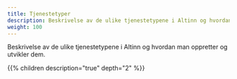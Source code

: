 ```yaml
---
title: Tjenestetyper
description: Beskrivelse av de ulike tjenestetypene i Altinn og hvordan man oppretter og utvikler dem.
weight: 100
---
```


Beskrivelse av de ulike tjenestetypene i Altinn og hvordan man oppretter og utvikler dem.

{{% children description="true" depth="2" %}}

